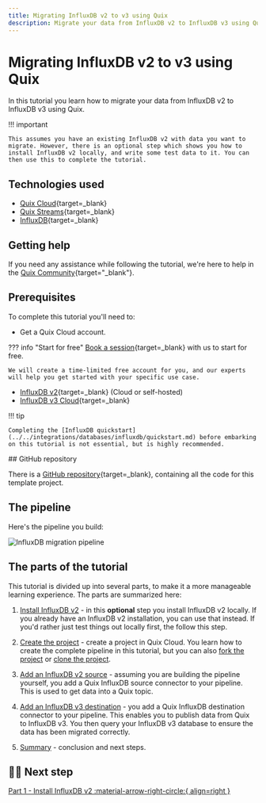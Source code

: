 ```yaml
---
title: Migrating InfluxDB v2 to v3 using Quix
description: Migrate your data from InfluxDB v2 to InfluxDB v3 using Quix.
---
```


# Migrating InfluxDB v2 to v3 using Quix

In this tutorial you learn how to migrate your data from InfluxDB v2 to InfluxDB v3 using Quix.

!!! important

    This assumes you have an existing InfluxDB v2 with data you want to migrate. However, there is an optional step which shows you how to install InfluxDB v2 locally, and write some test data to it. You can then use this to complete the tutorial.

## Technologies used

* [Quix Cloud](https://quix.io/){target=_blank}
* [Quix Streams](https://github.com/quixio/quix-streams){target=_blank}
* [InfluxDB](https://influxdata.com){target=_blank}

## Getting help

If you need any assistance while following the tutorial, we're here to help in the [Quix Community](https://quix.io/slack-invite){target="_blank"}.

## Prerequisites

To complete this tutorial you'll need to:

* Get a Quix Cloud account. 

??? info "Start for free"
    [Book a session](https://quix.io/book-a-demo){target=_blank} with us to start for free.
    
    We will create a time-limited free account for you, and our experts will help you get started with your specific use case. 
    
* [InfluxDB v2](https://www.influxdata.com/downloads/){target=_blank} (Cloud or self-hosted)
* [InfluxDB v3 Cloud](https://docs.influxdata.com/influxdb/cloud/sign-up/){target=_blank}

!!! tip

    Completing the [InfluxDB quickstart](../../integrations/databases/influxdb/quickstart.md) before embarking on this tutorial is not essential, but is highly recommended.

## GitHub repository

There is a [GitHub repository](https://github.com/quixio/template-influxv2-to-v3){target=_blank}, containing all the code for this template project.

## The pipeline

Here's the pipeline you build:

![InfluxDB migration pipeline](./images/influxdb-migration-pipeline.png)

## The parts of the tutorial

This tutorial is divided up into several parts, to make it a more manageable learning experience. The parts are summarized here:

1. [Install InfluxDB v2](./influxdb-v2-install.md) - in this **optional** step you install InfluxDB v2 locally. If you already have an InfluxDB v2 installation, you can use that instead. If you'd rather just test things out locally first, the follow this step.

2. [Create the project](./create-project.md) - create a project in Quix Cloud. You learn how to create the complete pipeline in this tutorial, but you can also [fork the project](../../create/fork-project.md) or [clone the project](../../create/clone-project.md).

3. [Add an InfluxDB v2 source](./influxdb-source.md) - assuming you are building the pipeline yourself, you add a Quix InfluxDB source connector to your pipeline. This is used to get data into a Quix topic.

4. [Add an InfluxDB v3 destination](./influxdb-destination.md) - you add a Quix InfluxDB destination connector to your pipeline. This enables you to publish data from Quix to InfluxDB v3. You then query your InfluxDB v3 database to ensure the data has been migrated correctly.

5. [Summary](./summary.md) - conclusion and next steps.

## 🏃‍♀️ Next step

[Part 1 - Install InfluxDB v2 :material-arrow-right-circle:{ align=right }](./influxdb-v2-install.md)
